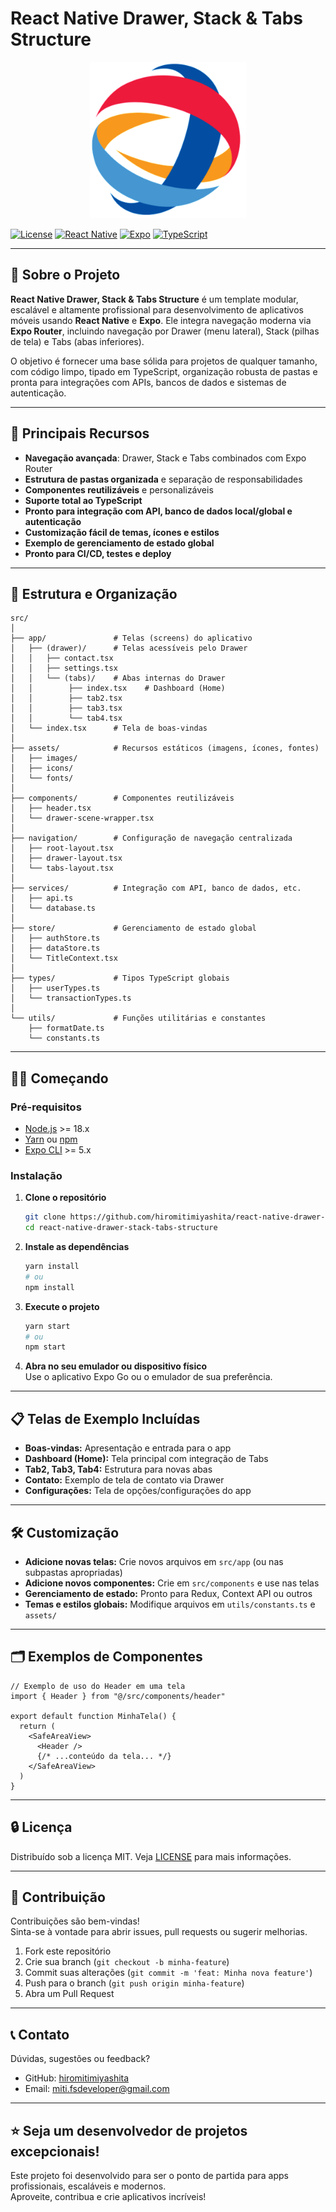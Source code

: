# React Native Drawer, Stack & Tabs Structure
<p align="center">
<img src="src/assets/images/logo.png" alt="Logo" width="250" />
</p>


[![License](https://img.shields.io/badge/license-MIT-blue.svg)](LICENSE)
[![React Native](https://img.shields.io/badge/React%20Native-%5E0.73.x-blue)](https://reactnative.dev/)
[![Expo](https://img.shields.io/badge/Expo-%5E50.x-blue)](https://expo.dev/)
[![TypeScript](https://img.shields.io/badge/TypeScript-%5E5.x-blue)](https://www.typescriptlang.org/)

---

## 📱 Sobre o Projeto

**React Native Drawer, Stack & Tabs Structure** é um template modular, escalável e altamente profissional para desenvolvimento de aplicativos móveis usando **React Native** e **Expo**. Ele integra navegação moderna via **Expo Router**, incluindo navegação por Drawer (menu lateral), Stack (pilhas de tela) e Tabs (abas inferiores).

O objetivo é fornecer uma base sólida para projetos de qualquer tamanho, com código limpo, tipado em TypeScript, organização robusta de pastas e pronta para integrações com APIs, bancos de dados e sistemas de autenticação.

---

## 🚀 Principais Recursos

- **Navegação avançada**: Drawer, Stack e Tabs combinados com Expo Router
- **Estrutura de pastas organizada** e separação de responsabilidades
- **Componentes reutilizáveis** e personalizáveis
- **Suporte total ao TypeScript**
- **Pronto para integração com API, banco de dados local/global e autenticação**
- **Customização fácil de temas, ícones e estilos**
- **Exemplo de gerenciamento de estado global**
- **Pronto para CI/CD, testes e deploy**

---

## 📂 Estrutura e Organização

```
src/
│
├── app/               # Telas (screens) do aplicativo
│   ├── (drawer)/      # Telas acessíveis pelo Drawer
│   │   ├── contact.tsx
│   │   ├── settings.tsx
│   │   └── (tabs)/    # Abas internas do Drawer
│   │        ├── index.tsx    # Dashboard (Home)
│   │        ├── tab2.tsx
│   │        ├── tab3.tsx
│   │        └── tab4.tsx
│   └── index.tsx      # Tela de boas-vindas
│
├── assets/            # Recursos estáticos (imagens, ícones, fontes)
│   ├── images/
│   ├── icons/
│   └── fonts/
│
├── components/        # Componentes reutilizáveis
│   ├── header.tsx
│   └── drawer-scene-wrapper.tsx
│
├── navigation/        # Configuração de navegação centralizada
│   ├── root-layout.tsx
│   ├── drawer-layout.tsx
│   └── tabs-layout.tsx
│
├── services/          # Integração com API, banco de dados, etc.
│   ├── api.ts
│   └── database.ts
│
├── store/             # Gerenciamento de estado global
│   ├── authStore.ts
│   ├── dataStore.ts
│   └── TitleContext.tsx
│
├── types/             # Tipos TypeScript globais
│   ├── userTypes.ts
│   └── transactionTypes.ts
│
└── utils/             # Funções utilitárias e constantes
    ├── formatDate.ts
    └── constants.ts
```

---

## 🧑‍💻 Começando

### Pré-requisitos

- [Node.js](https://nodejs.org/) >= 18.x
- [Yarn](https://yarnpkg.com/) ou [npm](https://www.npmjs.com/)
- [Expo CLI](https://docs.expo.dev/get-started/installation/) >= 5.x

### Instalação

1. **Clone o repositório**
   ```bash
   git clone https://github.com/hiromitimiyashita/react-native-drawer-stack-tabs-structure.git
   cd react-native-drawer-stack-tabs-structure
   ```

2. **Instale as dependências**
   ```bash
   yarn install
   # ou
   npm install
   ```

3. **Execute o projeto**
   ```bash
   yarn start
   # ou
   npm start
   ```

4. **Abra no seu emulador ou dispositivo físico**  
   Use o aplicativo Expo Go ou o emulador de sua preferência.

---

## 📋 Telas de Exemplo Incluídas

- **Boas-vindas:** Apresentação e entrada para o app
- **Dashboard (Home):** Tela principal com integração de Tabs
- **Tab2, Tab3, Tab4:** Estrutura para novas abas
- **Contato:** Exemplo de tela de contato via Drawer
- **Configurações:** Tela de opções/configurações do app

---

## 🛠️ Customização

- **Adicione novas telas:** Crie novos arquivos em `src/app` (ou nas subpastas apropriadas)
- **Adicione novos componentes:** Crie em `src/components` e use nas telas
- **Gerenciamento de estado:** Pronto para Redux, Context API ou outros
- **Temas e estilos globais:** Modifique arquivos em `utils/constants.ts` e `assets/`

---

## 🗂️ Exemplos de Componentes

```tsx
// Exemplo de uso do Header em uma tela
import { Header } from "@/src/components/header"

export default function MinhaTela() {
  return (
    <SafeAreaView>
      <Header />
      {/* ...conteúdo da tela... */}
    </SafeAreaView>
  )
}
```

---

## 🔒 Licença

Distribuído sob a licença MIT. Veja [LICENSE](LICENSE) para mais informações.

---

## 🤝 Contribuição

Contribuições são bem-vindas!  
Sinta-se à vontade para abrir issues, pull requests ou sugerir melhorias.

1. Fork este repositório
2. Crie sua branch (`git checkout -b minha-feature`)
3. Commit suas alterações (`git commit -m 'feat: Minha nova feature'`)
4. Push para o branch (`git push origin minha-feature`)
5. Abra um Pull Request

---

## 📞 Contato

Dúvidas, sugestões ou feedback?

- GitHub: [hiromitimiyashita](https://github.com/hiromitimiyashita)
- Email: miti.fsdeveloper@gmail.com

---

## ⭐️ Seja um desenvolvedor de projetos excepcionais!

Este projeto foi desenvolvido para ser o ponto de partida para apps profissionais, escaláveis e modernos.  
Aproveite, contribua e crie aplicativos incríveis!

